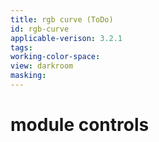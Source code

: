 ```yaml
---
title: rgb curve (ToDo)
id: rgb-curve
applicable-verison: 3.2.1
tags: 
working-color-space:  
view: darkroom
masking: 
---
```


# module controls

